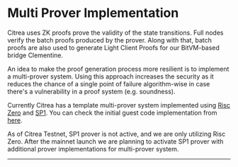 # Multi Prover Implementation

<!-- TODO: Link Clementine -->

Citrea uses ZK proofs prove the validity of the state transitions. Full nodes verify the batch proofs produced by the prover. Along with that, batch proofs are also used to generate Light Client Proofs for our BitVM-based bridge Clementine.

An idea to make the proof generation process more resilient is to implement a multi-prover system. Using this approach increases the security as it reduces the chance of a single point of failure algorithm-wise in case there's a vulnerability in a proof system (e.g. soundness).

Currently Citrea has a template multi-prover system implemented using [Risc Zero](https://risczero.com) and [SP1](https://docs.succinct.xyz/docs/introduction). You can check the initial guest code implementation from [here](https://github.com/chainwayxyz/citrea/tree/nightly/guests). 

As of Citrea Testnet, SP1 prover is not active, and we are only utilizing Risc Zero. After the mainnet launch we are planning to activate SP1 prover with additional prover implementations for multi-prover system.

---

<!-- TODO: Revisit here. -->
<!-- Discuss: SGX, multiple zkEVM, multiple zkVM, horizontal scaling, vertical scaling, prover coordination, impacts, dependencies -->